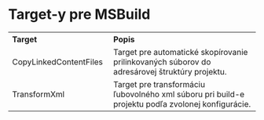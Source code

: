 # Target-y pre MSBuild

<table border="0" cellpadding="3" cellspacing="0" width="100%">
    <tr>
        <th align="left" width="190">
            Target
        </th>
        <th align="left">
            Popis
        </th>
    </tr>
	<tr>
        <td>
            CopyLinkedContentFiles
        </td>
        <td>
            Target pre automatické skopírovanie prilinkovaných súborov do adresárovej štruktúry projektu.
        </td>
    </tr>	
    <tr>
        <td>
            TransformXml
        </td>
        <td>
            Target pre transformáciu ľubovolného xml súboru pri build-e projektu podľa zvolonej konfigurácie.
        </td>
    </tr>
</table>
